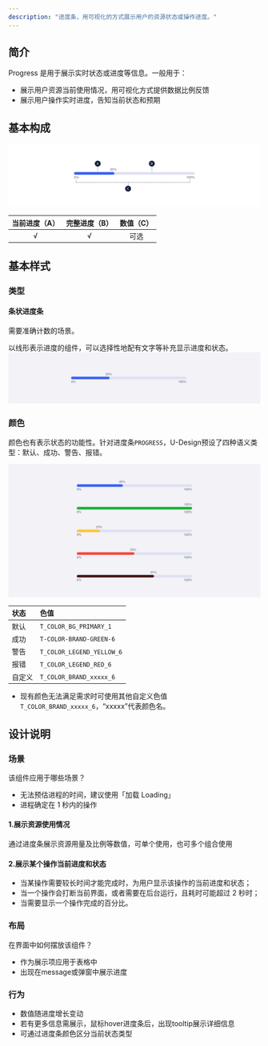 ```yaml
---
description: "进度条，用可视化的方式展示用户的资源状态或操作进度。"
---
```


## 简介

Progress 是用于展示实时状态或进度等信息。一般用于：

- 展示用户资源当前使用情况，用可视化方式提供数据比例反馈
- 展示用户操作实时进度，告知当前状态和预期

## 基本构成

![](../../../images/Progress/forms_01.png)

| 当前进度（A） | 完整进度（B） | 数值（C） |
| :-----------: | :-----------: | :-------: |
|       √       |       √       |   可选    |



## 基本样式

### 类型

#### 条状进度条

需要准确计数的场景。

以线形表示进度的组件，可以选择性地配有文字等补充显示进度和状态。
![](../../../images/Progress/styles_02.png)

### 颜色

颜色也有表示状态的功能性。针对进度条`PROGRESS`，U-Design预设了四种语义类型：默认、成功、警告、报错。

![](../../../images/Progress/styles_01.png)

| 状态   | 色值                      |
| :----- | :------------------------ |
| 默认   | `T_COLOR_BG_PRIMARY_1`    |
| 成功   | `T-COLOR-BRAND-GREEN-6`   |
| 警告   | `T_COLOR_LEGEND_YELLOW_6` |
| 报错   | `T_COLOR_LEGEND_RED_6`    |
| 自定义 | `T_COLOR_BRAND_xxxxx_6`   |

- 现有颜色无法满足需求时可使用其他自定义色值`T_COLOR_BRAND_xxxxx_6`，“xxxxx”代表颜色名。


## 设计说明

### 场景

该组件应用于哪些场景？

- 无法预估进程的时间，建议使用「加载 Loading」
- 进程确定在 1 秒内的操作

#### 1.展示资源使用情况

通过进度条展示资源用量及比例等数值，可单个使用，也可多个组合使用

#### 2.展示某个操作当前进度和状态

- 当某操作需要较长时间才能完成时，为用户显示该操作的当前进度和状态；
- 当一个操作会打断当前界面，或者需要在后台运行，且耗时可能超过 2 秒时；
- 当需要显示一个操作完成的百分比。

### 布局

在界面中如何摆放该组件？

- 作为展示项应用于表格中
- 出现在message或弹窗中展示进度

### 行为

- 数值随进度增长变动
- 若有更多信息需展示，鼠标hover进度条后，出现tooltip展示详细信息
- 可通过进度条颜色区分当前状态类型
